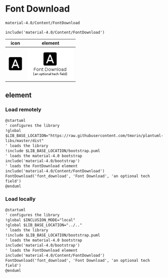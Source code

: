 # Font Download

```text
material-4.0/Content/FontDownload
```

```text
include('material-4.0/Content/FontDownload')
```

|icon|element|
|---|---|
|![](FontDownload.png)|![](FontDownload.element.png)|



## element
### Load remotely
```plantuml
@startuml
' configures the library
!global $LIB_BASE_LOCATION="https://raw.githubusercontent.com/tmorin/plantuml-libs/master/dist"
' loads the library
!include $LIB_BASE_LOCATION/bootstrap.puml
' loads the material-4.0 bootstrap
include('material-4.0/bootstrap')
' loads the FontDownload element
include('material-4.0/Content/FontDownload')
FontDownload('font_download', 'Font Download', 'an optional tech field')
@enduml
```
### Load locally
```plantuml
@startuml
' configures the library
!global $INCLUSION_MODE="local"
!global $LIB_BASE_LOCATION="../.."
' loads the library
!include $LIB_BASE_LOCATION/bootstrap.puml
' loads the material-4.0 bootstrap
include('material-4.0/bootstrap')
' loads the FontDownload element
include('material-4.0/Content/FontDownload')
FontDownload('font_download', 'Font Download', 'an optional tech field')
@enduml
```

